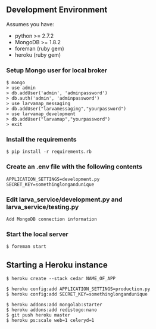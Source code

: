 ## Development Environment

Assumes you have:
* python >= 2.7.2
* MongoDB >= 1.8.2
* foreman (ruby gem)
* heroku (ruby gem)

### Setup Mongo user for local broker
    $ mongo
    > use admin
    > db.addUser('admin', 'adminpassword')
    > db.auth('admin', 'adminpassword')
    > use larvamap_messaging
    > db.addUser("larvamessaging","yourpassword")
    > use larvamap_development
    > db.addUser("larvamap","yourpassword")
    > exit

### Install the requirements
    $ pip install -r requirements.rb

### Create an .env file with the following contents
    APPLICATION_SETTINGS=development.py
    SECRET_KEY=somethinglongandunique

### Edit larva_service/development.py and larva_service/testing.py
    Add MongoDB connection information

### Start the local server
    $ foreman start

## Starting a Heroku instance

    $ heroku create --stack cedar NAME_OF_APP

    $ heroku config:add APPLICATION_SETTINGS=production.py
    $ heroku config:add SECRET_KEY=somethinglongandunique

    $ heroku addons:add mongolab:starter
    $ heroku addons:add redistogo:nano
    $ git push heroku master
    $ heroku ps:scale web=1 celeryd=1
